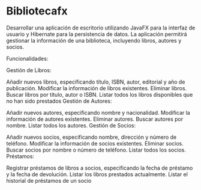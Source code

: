 # Bibliotecafx
Desarrollar una aplicación de escritorio utilizando JavaFX para la interfaz de usuario y Hibernate para la persistencia de datos. La aplicación permitirá gestionar la información de una biblioteca, incluyendo libros, autores y socios.

Funcionalidades:

Gestión de Libros:

Añadir nuevos libros, especificando título, ISBN, autor, editorial y año de publicación.
Modificar la información de libros existentes.
Eliminar libros.
Buscar libros por título, autor o ISBN.
Listar todos los libros disponibles que no han sido prestados
Gestión de Autores:

Añadir nuevos autores, especificando nombre y nacionalidad.
Modificar la información de autores existentes.
Eliminar autores.
Buscar autores por nombre.
Listar todos los autores.
Gestión de Socios:

Añadir nuevos socios, especificando nombre, dirección y número de teléfono.
Modificar la información de socios existentes.
Eliminar socios.
Buscar socios por nombre o número de teléfono.
Listar todos los socios.
Préstamos:

Registrar préstamos de libros a socios, especificando la fecha de préstamo y la fecha de devolución.
Listar los libros prestados actualmente.
Listar el historial de préstamos de un socio
